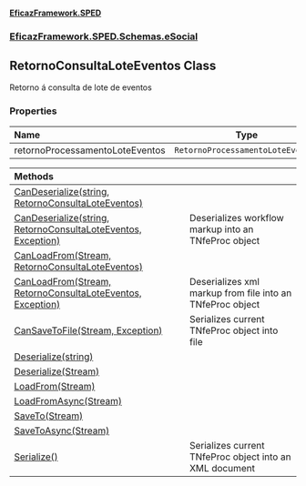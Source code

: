 #### [EficazFramework.SPED](EficazFrameworkSPED.md 'EficazFramework SPED')
### [EficazFramework.SPED.Schemas.eSocial](EficazFramework.SPED.Schemas.eSocial.md 'EficazFramework.SPED.Schemas.eSocial')

## RetornoConsultaLoteEventos Class

Retorno á consulta de lote de eventos
### Properties

| Name | Type | |
| :--- | :---: | :--- |
| retornoProcessamentoLoteEventos | `RetornoProcessamentoLoteEventos` |  |

| Methods | |
| :--- | :--- |
| [CanDeserialize(string, RetornoConsultaLoteEventos)](EficazFramework.SPED.Schemas.eSocial/RetornoConsultaLoteEventos/CanDeserialize(string,RetornoConsultaLoteEventos).md 'EficazFramework.SPED.Schemas.eSocial.RetornoConsultaLoteEventos.CanDeserialize(string, EficazFramework.SPED.Schemas.eSocial.RetornoConsultaLoteEventos)') | |
| [CanDeserialize(string, RetornoConsultaLoteEventos, Exception)](EficazFramework.SPED.Schemas.eSocial/RetornoConsultaLoteEventos/CanDeserialize(string,RetornoConsultaLoteEventos,Exception).md 'EficazFramework.SPED.Schemas.eSocial.RetornoConsultaLoteEventos.CanDeserialize(string, EficazFramework.SPED.Schemas.eSocial.RetornoConsultaLoteEventos, System.Exception)') | Deserializes workflow markup into an TNfeProc object |
| [CanLoadFrom(Stream, RetornoConsultaLoteEventos)](EficazFramework.SPED.Schemas.eSocial/RetornoConsultaLoteEventos/CanLoadFrom(Stream,RetornoConsultaLoteEventos).md 'EficazFramework.SPED.Schemas.eSocial.RetornoConsultaLoteEventos.CanLoadFrom(System.IO.Stream, EficazFramework.SPED.Schemas.eSocial.RetornoConsultaLoteEventos)') | |
| [CanLoadFrom(Stream, RetornoConsultaLoteEventos, Exception)](EficazFramework.SPED.Schemas.eSocial/RetornoConsultaLoteEventos/CanLoadFrom(Stream,RetornoConsultaLoteEventos,Exception).md 'EficazFramework.SPED.Schemas.eSocial.RetornoConsultaLoteEventos.CanLoadFrom(System.IO.Stream, EficazFramework.SPED.Schemas.eSocial.RetornoConsultaLoteEventos, System.Exception)') | Deserializes xml markup from file into an TNfeProc object |
| [CanSaveToFile(Stream, Exception)](EficazFramework.SPED.Schemas.eSocial/RetornoConsultaLoteEventos/CanSaveToFile(Stream,Exception).md 'EficazFramework.SPED.Schemas.eSocial.RetornoConsultaLoteEventos.CanSaveToFile(System.IO.Stream, System.Exception)') | Serializes current TNfeProc object into file |
| [Deserialize(string)](EficazFramework.SPED.Schemas.eSocial/RetornoConsultaLoteEventos/Deserialize(string).md 'EficazFramework.SPED.Schemas.eSocial.RetornoConsultaLoteEventos.Deserialize(string)') | |
| [Deserialize(Stream)](EficazFramework.SPED.Schemas.eSocial/RetornoConsultaLoteEventos/Deserialize(Stream).md 'EficazFramework.SPED.Schemas.eSocial.RetornoConsultaLoteEventos.Deserialize(System.IO.Stream)') | |
| [LoadFrom(Stream)](EficazFramework.SPED.Schemas.eSocial/RetornoConsultaLoteEventos/LoadFrom(Stream).md 'EficazFramework.SPED.Schemas.eSocial.RetornoConsultaLoteEventos.LoadFrom(System.IO.Stream)') | |
| [LoadFromAsync(Stream)](EficazFramework.SPED.Schemas.eSocial/RetornoConsultaLoteEventos/LoadFromAsync(Stream).md 'EficazFramework.SPED.Schemas.eSocial.RetornoConsultaLoteEventos.LoadFromAsync(System.IO.Stream)') | |
| [SaveTo(Stream)](EficazFramework.SPED.Schemas.eSocial/RetornoConsultaLoteEventos/SaveTo(Stream).md 'EficazFramework.SPED.Schemas.eSocial.RetornoConsultaLoteEventos.SaveTo(System.IO.Stream)') | |
| [SaveToAsync(Stream)](EficazFramework.SPED.Schemas.eSocial/RetornoConsultaLoteEventos/SaveToAsync(Stream).md 'EficazFramework.SPED.Schemas.eSocial.RetornoConsultaLoteEventos.SaveToAsync(System.IO.Stream)') | |
| [Serialize()](EficazFramework.SPED.Schemas.eSocial/RetornoConsultaLoteEventos/Serialize().md 'EficazFramework.SPED.Schemas.eSocial.RetornoConsultaLoteEventos.Serialize()') | Serializes current TNfeProc object into an XML document |
